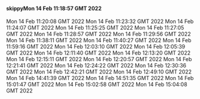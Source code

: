 #### skippyMon 14 Feb 11:18:57 GMT 2022
Mon 14 Feb 11:20:08 GMT 2022
Mon 14 Feb 11:23:32 GMT 2022
Mon 14 Feb 11:24:07 GMT 2022
Mon 14 Feb 11:25:25 GMT 2022
Mon 14 Feb 11:27:05 GMT 2022
Mon 14 Feb 11:28:57 GMT 2022
Mon 14 Feb 11:29:56 GMT 2022
Mon 14 Feb 11:38:11 GMT 2022
Mon 14 Feb 11:40:27 GMT 2022
Mon 14 Feb 11:59:16 GMT 2022
Mon 14 Feb 12:03:10 GMT 2022
Mon 14 Feb 12:05:39 GMT 2022
Mon 14 Feb 12:11:40 GMT 2022
Mon 14 Feb 12:13:20 GMT 2022
Mon 14 Feb 12:15:11 GMT 2022
Mon 14 Feb 12:20:57 GMT 2022
Mon 14 Feb 12:21:41 GMT 2022
Mon 14 Feb 12:24:22 GMT 2022
Mon 14 Feb 12:30:36 GMT 2022
Mon 14 Feb 12:42:21 GMT 2022
Mon 14 Feb 12:49:10 GMT 2022
Mon 14 Feb 14:41:39 GMT 2022
Mon 14 Feb 14:51:35 GMT 2022
Mon 14 Feb 15:01:47 GMT 2022
Mon 14 Feb 15:02:58 GMT 2022
Mon 14 Feb 15:04:08 GMT 2022
